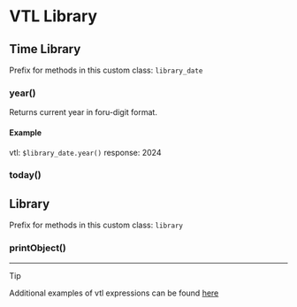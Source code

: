 # VTL Library



## Time Library

Prefix for methods in this custom class: `library_date`

### year()
Returns current year in foru-digit format.
#### Example
vtl: `$library_date.year()`
response: 2024

### today()



## Library

Prefix for methods in this custom class: `library`

### printObject()



-----
> [!TIP]
> Additional examples of vtl expressions can be found [here](vtl_examples.md) 
